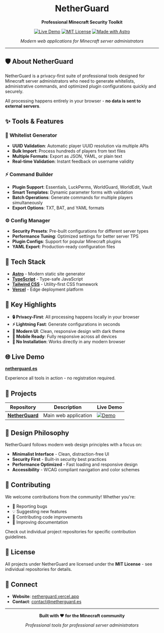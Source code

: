 <div align="center">

# NetherGuard

**Professional Minecraft Security Toolkit**

[![Live Demo](https://img.shields.io/badge/Live-Demo-brightgreen?style=for-the-badge)](https://netherguard.vercel.app)
[![MIT License](https://img.shields.io/badge/License-MIT-blue.svg?style=for-the-badge)](LICENSE)
[![Made with Astro](https://img.shields.io/badge/Made%20with-Astro-FF5D01?style=for-the-badge&logo=astro)](https://astro.build)

*Modern web applications for Minecraft server administrators*

---

</div>

## 🛡️ About NetherGuard

NetherGuard is a privacy-first suite of professional tools designed for Minecraft server administrators who need to generate whitelists, administrative commands, and optimized plugin configurations quickly and securely.

All processing happens entirely in your browser - **no data is sent to external servers**.

## ✨ Tools & Features

### 🔐 **Whitelist Generator**
- **UUID Validation**: Automatic player UUID resolution via multiple APIs
- **Bulk Import**: Process hundreds of players from text files
- **Multiple Formats**: Export as JSON, YAML, or plain text
- **Real-time Validation**: Instant feedback on username validity

### ⚡ **Command Builder**
- **Plugin Support**: Essentials, LuckPerms, WorldGuard, WorldEdit, Vault
- **Smart Templates**: Dynamic parameter forms with validation
- **Batch Operations**: Generate commands for multiple players simultaneously
- **Export Options**: TXT, BAT, and YAML formats

### ⚙️ **Config Manager**
- **Security Presets**: Pre-built configurations for different server types
- **Performance Tuning**: Optimized settings for better server TPS
- **Plugin Configs**: Support for popular Minecraft plugins
- **YAML Export**: Production-ready configuration files

## 🚀 Tech Stack

- **[Astro](https://astro.build/)** - Modern static site generator
- **[TypeScript](https://www.typescriptlang.org/)** - Type-safe JavaScript
- **[Tailwind CSS](https://tailwindcss.com/)** - Utility-first CSS framework
- **[Vercel](https://vercel.com/)** - Edge deployment platform

## 🎯 Key Highlights

- **🔒 Privacy-First**: All processing happens locally in your browser
- **⚡ Lightning Fast**: Generate configurations in seconds
- **🎨 Modern UI**: Clean, responsive design with dark theme
- **📱 Mobile Ready**: Fully responsive across all devices
- **🔧 No Installation**: Works directly in any modern browser

## 🌐 Live Demo

**[netherguard.es](https://netherguard.es)**

Experience all tools in action - no registration required.

## 📂 Projects

| Repository | Description | Live Demo |
|------------|-------------|-----------|
| **[NetherGuard](https://github.com/netherguard/netherguard-website)** | Main web application | [![Demo](https://img.shields.io/badge/Demo-Live-green)](https://netherguard.es) |

## 🎨 Design Philosophy

NetherGuard follows modern web design principles with a focus on:

- **Minimalist Interface** - Clean, distraction-free UI
- **Security First** - Built-in security best practices
- **Performance Optimized** - Fast loading and responsive design
- **Accessibility** - WCAG compliant navigation and color schemes

## 🤝 Contributing

We welcome contributions from the community! Whether you're:

- 🐛 Reporting bugs
- 💡 Suggesting new features  
- 🔧 Contributing code improvements
- 📖 Improving documentation

Check out individual project repositories for specific contribution guidelines.

## 📄 License

All projects under NetherGuard are licensed under the **MIT License** - see individual repositories for details.

## 🔗 Connect

- **Website**: [netherguard.vercel.app](https://netherguard.es)
- **Contact**: [contact@netherguard.es](mailto:contact@netherguard.es)

---

<div align="center">

**Built with ❤️ for the Minecraft community**

*Professional tools for professional server administrators*

</div>
